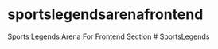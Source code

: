 # sportslegendsarenafrontend
Sports Legends Arena For Frontend Section
#   S p o r t s L e g e n d s  
 